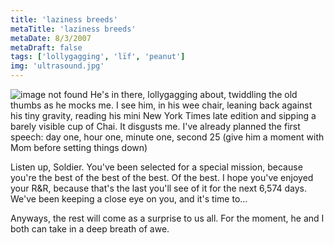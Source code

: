 ```yaml
---
title: 'laziness breeds'
metaTitle: 'laziness breeds'
metaDate: 8/3/2007
metaDraft: false
tags: ['lollygagging', 'lïf', 'peanut']
img: 'ultrasound.jpg'
---
```


![image not found](http://bp0.blogger.com/_NHWs1LwT47s/RrLIcqG62mI/AAAAAAAADlc/SawVTgr4PZ4/s1600-h/Peanut+at+15+Weeks.jpg) He's in there, lollygagging about, twiddling the old thumbs as he mocks me. I see him, in his wee chair, leaning back against his tiny gravity, reading his mini New York Times late edition and sipping a barely visible cup of Chai. It disgusts me. I've already planned the first speech: day one, hour one, minute one, second 25 (give him a moment with Mom before setting things down)

Listen up, Soldier. You've been selected for a special mission, because you're the best of the best of the best. Of the best. I hope you've enjoyed your R&R, because that's the last you'll see of it for the next 6,574 days. We've been keeping a close eye on you, and it's time to...

Anyways, the rest will come as a surprise to us all. For the moment, he and I both can take in a deep breath of awe.
